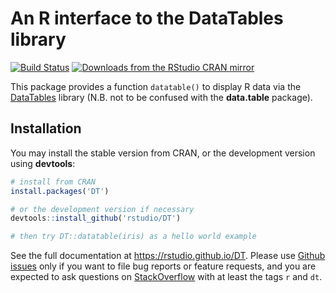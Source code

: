 # An R interface to the DataTables library

[![Build Status](https://travis-ci.org/rstudio/DT.svg)](https://travis-ci.org/rstudio/DT)
[![Downloads from the RStudio CRAN mirror](https://cranlogs.r-pkg.org/badges/DT)](https://cran.r-project.org/package=DT)

This package provides a function `datatable()` to display R data via the [DataTables](http://datatables.net/) library (N.B. not to be confused with the **data.table** package).

## Installation

You may install the stable version from CRAN, or the development version using **devtools**:

```r
# install from CRAN
install.packages('DT')

# or the development version if necessary
devtools::install_github('rstudio/DT')

# then try DT::datatable(iris) as a hello world example
```

See the full documentation at <https://rstudio.github.io/DT>. Please use [Github issues](https://github.com/rstudio/DT/issues) only if you want to file bug reports or feature requests, and you are expected to ask questions on [StackOverflow](https://stackoverflow.com/questions/tagged/dt) with at least the tags `r` and `dt`.
